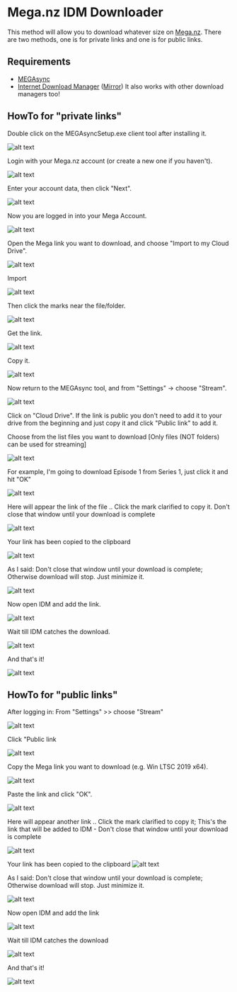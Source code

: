 # Mega.nz IDM Downloader

This method will allow you to download whatever size on [Mega.nz](https://mega.nz/). There are two methods, one is for private links and one is for public links.


## Requirements

* [MEGAsync](https://mega.nz/MEGAsyncSetup.exe)
* [Internet Download Manager](https://www.internetdownloadmanager.com/) ([Mirror](https://www.softpedia.com/get/Internet/Download-Managers/Internet-Download-Manager.shtml)) It also works with other download managers too!


## HowTo for "private links"

Double click on the MEGAsyncSetup.exe client tool after installing it.

![alt text](https://raw.githubusercontent.com/CHEF-KOCH/Mega.nz-IDM-downloader/master/pictures/1.png)

 
Login with your Mega.nz account (or create a new one if you haven't).

![alt text](https://raw.githubusercontent.com/CHEF-KOCH/Mega.nz-IDM-downloader/master/pictures/2.png)

 
Enter your account data, then click "Next".

![alt text](https://raw.githubusercontent.com/CHEF-KOCH/Mega.nz-IDM-downloader/master/pictures/3.png)
 
 
Now you are logged in into your Mega Account.

![alt text](https://raw.githubusercontent.com/CHEF-KOCH/Mega.nz-IDM-downloader/master/pictures/4.png)


Open the Mega link you want to download, and choose "Import to my Cloud Drive".

![alt text](https://raw.githubusercontent.com/CHEF-KOCH/Mega.nz-IDM-downloader/master/pictures/5.png)


Import

![alt text](https://raw.githubusercontent.com/CHEF-KOCH/Mega.nz-IDM-downloader/master/pictures/6.png)


Then click the marks near the file/folder.

![alt text](https://raw.githubusercontent.com/CHEF-KOCH/Mega.nz-IDM-downloader/master/pictures/7.png)


Get the link.

![alt text](https://raw.githubusercontent.com/CHEF-KOCH/Mega.nz-IDM-downloader/master/pictures/8.png)


Copy it.

![alt text](https://raw.githubusercontent.com/CHEF-KOCH/Mega.nz-IDM-downloader/master/pictures/9.png)


Now return to the MEGAsync tool, and from "Settings" -> choose "Stream".

![alt text](https://raw.githubusercontent.com/CHEF-KOCH/Mega.nz-IDM-downloader/master/pictures/10.png)


Click on "Cloud Drive". If the link is public you don't need to add it to your drive from the beginning and just copy it and click "Public link" to add it.


Choose from the list files you want to download [Only files (NOT folders) can be used for streaming]

![alt text](https://raw.githubusercontent.com/CHEF-KOCH/Mega.nz-IDM-downloader/master/pictures/11.png)


For example, I'm going to download Episode 1 from Series 1, just click it and hit "OK"

![alt text](https://raw.githubusercontent.com/CHEF-KOCH/Mega.nz-IDM-downloader/master/pictures/12.png)


Here will appear the link of the file .. Click the mark clarified to copy it. Don't close that window until your download is complete

![alt text](https://raw.githubusercontent.com/CHEF-KOCH/Mega.nz-IDM-downloader/master/pictures/13.png)

Your link has been copied to the clipboard

![alt text](https://raw.githubusercontent.com/CHEF-KOCH/Mega.nz-IDM-downloader/master/pictures/14.png)


As I said: Don't close that window until your download is complete; Otherwise download will stop.
Just minimize it.

![alt text](https://raw.githubusercontent.com/CHEF-KOCH/Mega.nz-IDM-downloader/master/pictures/15.png)


Now open IDM and add the link.

![alt text](https://raw.githubusercontent.com/CHEF-KOCH/Mega.nz-IDM-downloader/master/pictures/16.png)


Wait till IDM catches the download.

![alt text](https://raw.githubusercontent.com/CHEF-KOCH/Mega.nz-IDM-downloader/master/pictures/17.png)


And that's it!

![alt text](https://raw.githubusercontent.com/CHEF-KOCH/Mega.nz-IDM-downloader/master/pictures/18.png)





## HowTo for "public links"

After logging in: From "Settings" >> choose "Stream"

![alt text](https://raw.githubusercontent.com/CHEF-KOCH/Mega.nz-IDM-downloader/master/pictures/19.png)
 

Click "Public link

![alt text](https://raw.githubusercontent.com/CHEF-KOCH/Mega.nz-IDM-downloader/master/pictures/20.png)
 
 
Copy the Mega link you want to download (e.g. Win LTSC 2019 x64).

![alt text](https://raw.githubusercontent.com/CHEF-KOCH/Mega.nz-IDM-downloader/master/pictures/21.png)
 
 
Paste the link and click "OK".

![alt text](https://raw.githubusercontent.com/CHEF-KOCH/Mega.nz-IDM-downloader/master/pictures/22.png)

 
Here will appear another link .. Click the mark clarified to copy it;
This's the link that will be added to IDM - Don't close that window until your download is complete

![alt text](https://raw.githubusercontent.com/CHEF-KOCH/Mega.nz-IDM-downloader/master/pictures/23.png)
 

Your link has been copied to the clipboard
![alt text](https://raw.githubusercontent.com/CHEF-KOCH/Mega.nz-IDM-downloader/master/pictures/24.png)

 
As I said: Don't close that window until your download is complete; Otherwise download will stop.
Just minimize it.

![alt text](https://raw.githubusercontent.com/CHEF-KOCH/Mega.nz-IDM-downloader/master/pictures/25.png)

 
Now open IDM and add the link

![alt text](https://raw.githubusercontent.com/CHEF-KOCH/Mega.nz-IDM-downloader/master/pictures/26.png)

 
Wait till IDM catches the download

![alt text](https://raw.githubusercontent.com/CHEF-KOCH/Mega.nz-IDM-downloader/master/pictures/27.png)


And that's it!

![alt text](https://raw.githubusercontent.com/CHEF-KOCH/Mega.nz-IDM-downloader/master/pictures/28.png)
